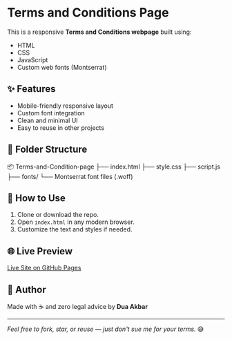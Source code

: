 # Terms and Conditions Page

This is a responsive **Terms and Conditions webpage** built using:
- HTML
- CSS
- JavaScript
- Custom web fonts (Montserrat)

## ✨ Features
- Mobile-friendly responsive layout
- Custom font integration
- Clean and minimal UI
- Easy to reuse in other projects

## 📁 Folder Structure
📦 Terms-and-Condition-page
├── index.html
├── style.css
├── script.js
├── fonts/
└── Montserrat font files (.woff)


## 📌 How to Use
1. Clone or download the repo.
2. Open `index.html` in any modern browser.
3. Customize the text and styles if needed.

## 🌐 Live Preview
[Live Site on GitHub Pages](https://duaakbar.github.io/Terms-and-Condition-page/)

## 🧠 Author
Made with ☕ and zero legal advice by **Dua Akbar**

---

*Feel free to fork, star, or reuse — just don't sue me for your terms.* 😅
